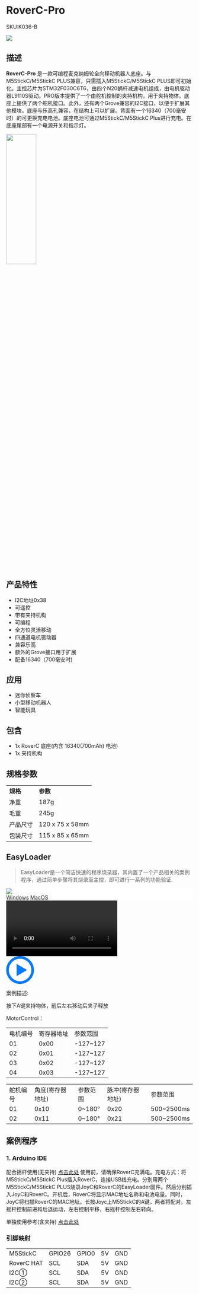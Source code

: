 # RoverC-Pro

<el-tag effect="plain">SKU:K036-B</el-tag>

<div class="product_pic"><img src="assets/img/product_pics/hat/roverc_pro_hat/roverc_pro.webp">

## 描述

**RoverC-Pro** 是一款可编程麦克纳姆轮全向移动机器人底座。与M5StickC/M5StickC PLUS兼容，只需插入M5StickC/M5StickC PLUS即可初始化。主控芯片为STM32F030C6T6，由四个N20蜗杆减速电机组成，由电机驱动器L9110S驱动。PRO版本提供了一个由舵机控制的夹持机构，用于夹持物体。底座上提供了两个舵机接口。此外，还有两个Grove兼容的I2C接口，以便于扩展其他模块。底座与乐高孔兼容，在结构上可以扩展。背面有一个16340（700毫安时）的可更换充电电池。底座电池可通过M5StickC/M5StickC Plus进行充电。在底座尾部有一个电源开关和指示灯。

<img src="assets\img\product_pics\hat\roverc_hat\roverc_hat_05.webp" width="40%" height="30%">

## 产品特性

- I2C地址0x38
- 可遥控
- 带有夹持机构
- 可编程
- 全方位灵活移动
- 四通道电机驱动器
- 兼容乐高
- 额外的Grove接口用于扩展
- 配备16340（700毫安时)


## 应用

- 迷你侦察车
- 小型移动机器人
- 智能玩具

## 包含

- 1x RoverC 底座(内含 16340(700mAh) 电池)
- 1x 夹持机构

## 规格参数

<table>
   <tr style="font-weight:bold">
      <td>规格</td>
      <td>参数</td>
   </tr>
   <tr>
      <td>净重</td>
      <td>187g</td>
   </tr>
   <tr>
      <td>毛重</td>
      <td>245g</td>
   </tr>
   <tr>
      <td>产品尺寸</td>
      <td>120 x 75 x 58mm</td>
   </tr>
   <tr>
      <td>包装尺寸</td>
      <td>115 x 85 x 65mm</td>
   </tr>
 </table>


## EasyLoader

>EasyLoader是一个简洁快速的程序烧录器，其内置了一个产品相关的案例程序，通过简单步骤将其烧录至主控，即可进行一系列的功能验证.

<div class="easyloader-box">
    <div style="background-color:white;">
        <div><img src="https://m5stack.oss-cn-shenzhen.aliyuncs.com/image/easyloader_intro.webp"></div>
        <div class="easyloader-btn">
            <a href="https://m5stack.oss-cn-shenzhen.aliyuncs.com/EasyLoader/Windows/BASE/EasyLoader_PoE_BASE.exe">Windows</a>
            <a href="https://m5stack.oss-cn-shenzhen.aliyuncs.com/EasyLoader/MacOS/BASE/EasyLoader_PoE_BASE.dmg">MacOS</a>
        </div>
    </div>
    <div>
        <video id="example_video" controls>
            <source src="https://m5stack.oss-cn-shenzhen.aliyuncs.com/video/Product_example_video/Base/PoE%20W5500.mp4" type="video/mp4">
        </video>
        <div class="easyloader-mask">
        <a>
            <svg id="play-btn" t="1583228776634" class="icon" viewBox="0 0 1024 1024" version="1.1" xmlns="http://www.w3.org/2000/svg" p-id="4152" width="75" height="75"><path d="M512 0C229.216 0 0 229.216 0 512s229.216 512 512 512 512-229.216 512-512S794.784 0 512 0z m0 928C282.24 928 96 741.76 96 512S282.24 96 512 96s416 186.24 416 416-186.24 416-416 416zM384 288l384 224-384 224z" p-id="4153" fill="#007aff"></path></svg></a>
            <p>案例描述:</p>
            <p>按下A键夹持物体，前后左右移动后夹子释放</p>
        </div>
    </div>
</div>


MotorControl：

<table>
<tr><td>电机编号</td><td>寄存器地址</td><td>参数范围</td></tr>
<tr><td>01</td><td>0x00</td><td>-127~127</td></tr>
<tr><td>02</td><td>0x01</td><td>-127~127</td></tr>
<tr><td>03</td><td>0x02</td><td>-127~127</td></tr>
<tr><td>04</td><td>0x03</td><td>-127~127</td></tr>
</table>

<table>
<tr><td>舵机编号</td><td>角度(寄存器地址)</td><td>参数范围</td><td>脉冲(寄存器地址)</td><td>参数范围</td></tr>
<tr><td>01</td><td>0x10</td><td>0~180°</td><td>0x20</td><td>500~2500ms</td></tr>
<tr><td>02</td><td>0x11</td><td>0~180°</td><td>0x21</td><td>500~2500ms</td></tr>
</table>

## 案例程序

### 1. Arduino IDE

配合摇杆使用(无夹持) [点击此处](https://github.com/m5stack/M5-ProductExampleCodes/tree/master/Hat/RoverC)
使用前，请确保RoverC充满电。充电方式：将M5StickC/M5StickC Plus插入RoverC，连接USB线充电。分别用两个M5StickC/M5StickC PLUS烧录JoyC和RoverC的EasyLoader固件。然后分别插入JoyC和RoverC。开机后，RoverC将显示MAC地址名称和电池电量。同时，JoyC将扫描RoverC的MAC地址。长按Joyc上M5StickC的A键，两者将配对。左摇杆控制前进和后退运动，左右控制平移，右摇杆控制左右转向。

单独使用参考(含夹持) [点击此处](https://github.com/m5stack/M5-ProductExampleCodes/tree/master/Application/RoverC_PRO_Arduino_Alone)

### 引脚映射

<table>
 <tr><td>M5StickC</td><td>GPIO26</td><td>GPIO0</td><td>5V</td><td>GND</td></tr>
 <tr><td>RoverC HAT</td><td>SCL</td><td>SDA</td><td>5V</td><td>GND</td></tr>
 <tr><td>I2C①</td><td>SCL</td><td>SDA</td><td>5V</td><td>GND</td></tr>
 <tr><td>I2C②</td><td>SCL</td><td>SDA</td><td>5V</td><td>GND</td></tr>
</table>

<script>

   var purchase_link = 'https://m5stack.com/collections/all/products/rovercw-o-m5stickc';

   anchor_search(purchase_link);
   scrollFunc();

</script>
